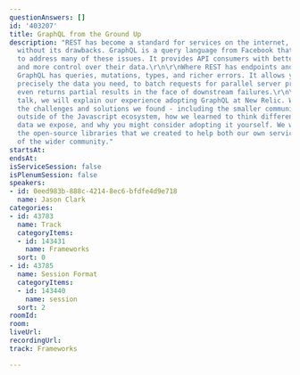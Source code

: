 ```yaml
---
questionAnswers: []
id: '403207'
title: GraphQL from the Ground Up
description: "REST has become a standard for services on the internet, but it isn't
  without its drawbacks. GraphQL is a query language from Facebook that's caught on
  to address many of these issues. It provides API consumers with better visibility
  and more control over their data.\r\n\r\nWhere REST has endpoints and status codes,
  GraphQL has queries, mutations, types, and richer errors. It allows you to ask for
  precisely the data you need, to batch requests for parallel server processing, and
  even returns partial results in the face of downstream failures.\r\n\r\nIn this
  talk, we will explain our experience adopting GraphQL at New Relic. We will discuss
  the challenges and solutions we found - including the smaller community using GraphQL
  outside of the Javascript ecosystem, how we learned to think differently about the
  data we expose, and why you might consider adopting it yourself. We will also showcase
  the open-source libraries that we created to help both our own services and those
  of the wider community."
startsAt: 
endsAt: 
isServiceSession: false
isPlenumSession: false
speakers:
- id: 0eed983b-888c-4214-8ec6-bfdfe4d9e718
  name: Jason Clark
categories:
- id: 43783
  name: Track
  categoryItems:
  - id: 143431
    name: Frameworks
  sort: 0
- id: 43785
  name: Session Format
  categoryItems:
  - id: 143440
    name: session
  sort: 2
roomId: 
room: 
liveUrl: 
recordingUrl: 
track: Frameworks

---
```

